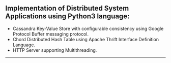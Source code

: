 ## Implementation of Distributed System Applications using Python3 language:

* Cassandra Key-Value Store with configurable consistency using Google Protocol Buffer messaging protocol.
* Chord Distributed Hash Table using Apache Thrift Interface Definition Language.
* HTTP Server supporting Multithreading.

------------------------------------------------------------------------------------
